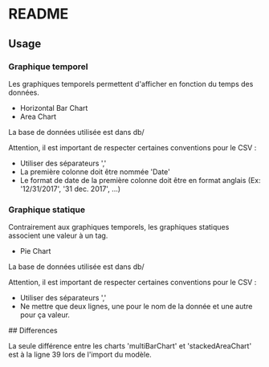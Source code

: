 # README


## Usage

### Graphique temporel

Les graphiques temporels permettent d'afficher en fonction du temps des données.

 * Horizontal Bar Chart
 * Area Chart

La base de données utilisée est dans db/

Attention, il est important de respecter certaines conventions pour le CSV :
  - Utiliser des séparateurs ','
  - La première colonne doit être nommée 'Date'
  - Le format de date de la première colonne doit être en format anglais (Ex: '12/31/2017', '31 dec. 2017', ...)

### Graphique statique

Contrairement aux graphiques temporels, les graphiques statiques associent une valeur à un tag.

  * Pie Chart

La base de données utilisée est dans db/

Attention, il est important de respecter certaines conventions pour le CSV :
  - Utiliser des séparateurs ','
  - Ne mettre que deux lignes, une pour le nom de la donnée et une autre pour ça valeur.


## Differences

La seule différence entre les charts 'multiBarChart' et 'stackedAreaChart' est à la ligne 39 lors de l'import du modèle.

